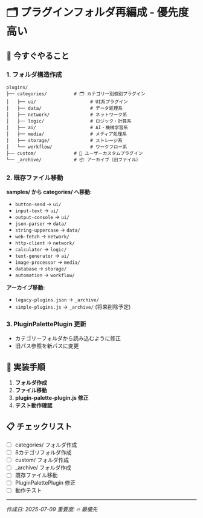 # 🗂️ プラグインフォルダ再編成 - 優先度高い

## 🎯 今すぐやること

### 1. フォルダ構造作成
```
plugins/
├── categories/          # 🗂️ カテゴリー別個別プラグイン
│   ├── ui/                    # UI系プラグイン
│   ├── data/                  # データ処理系
│   ├── network/               # ネットワーク系
│   ├── logic/                 # ロジック・計算系
│   ├── ai/                    # AI・機械学習系
│   ├── media/                 # メディア処理系
│   ├── storage/               # ストレージ系
│   └── workflow/              # ワークフロー系
├── custom/              # 🎨 ユーザーカスタムプラグイン
└── _archive/            # 📦 アーカイブ（旧ファイル）
```

### 2. 既存ファイル移動

**samples/ から categories/ へ移動:**
- `button-send` → `ui/`
- `input-text` → `ui/`
- `output-console` → `ui/`
- `json-parser` → `data/`
- `string-uppercase` → `data/`
- `web-fetch` → `network/`
- `http-client` → `network/`
- `calculator` → `logic/`
- `text-generator` → `ai/`
- `image-processor` → `media/`
- `database` → `storage/`
- `automation` → `workflow/`

**アーカイブ移動:**
- `legacy-plugins.json` → `_archive/`
- `simple-plugins.js` → `_archive/` (将来削除予定)

### 3. PluginPalettePlugin 更新
- カテゴリーフォルダから読み込むように修正
- 旧パス参照を新パスに変更

## 🔧 実装手順

1. **フォルダ作成**
2. **ファイル移動**
3. **plugin-palette-plugin.js 修正**
4. **テスト動作確認**

## 📋 チェックリスト

- [ ] categories/ フォルダ作成
- [ ] 8カテゴリフォルダ作成
- [ ] custom/ フォルダ作成
- [ ] _archive/ フォルダ作成
- [ ] 既存ファイル移動
- [ ] PluginPalettePlugin 修正
- [ ] 動作テスト

---
*作成日: 2025-07-09*
*重要度: 🔥 最優先*